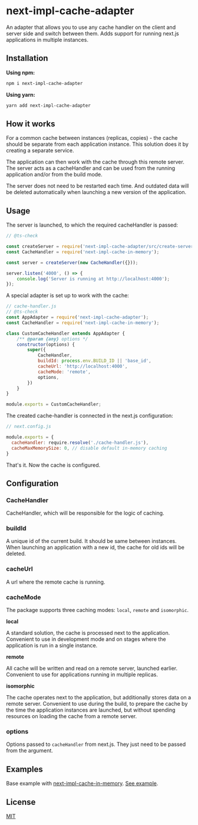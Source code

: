 # next-impl-cache-adapter

An adapter that allows you to use any cache handler on the client and server side and switch between them. Adds support for running next.js applications in multiple instances.

## Installation

**Using npm:**
```bash
npm i next-impl-cache-adapter
```

**Using yarn:**
```bash
yarn add next-impl-cache-adapter
```

## How it works

For a common cache between instances (replicas, copies) - the cache should be separate from each application instance. This solution does it by creating a separate service.

The application can then work with the cache through this remote server. The server acts as a cacheHandler and can be used from the running application and/or from the build mode.

The server does not need to be restarted each time. And outdated data will be deleted automatically when launching a new version of the application.

## Usage

The server is launched, to which the required cacheHandler is passed:

```js
// @ts-check

const createServer = require('next-impl-cache-adapter/src/create-server');
const CacheHandler = require('next-impl-cache-in-memory');

const server = createServer(new CacheHandler({}));

server.listen('4000', () => {
    console.log('Server is running at http://localhost:4000');
});
```

A special adapter is set up to work with the cache:

```js
// cache-handler.js
// @ts-check
const AppAdapter = require('next-impl-cache-adapter');
const CacheHandler = require('next-impl-cache-in-memory');

class CustomCacheHandler extends AppAdapter {
    /** @param {any} options */
    constructor(options) {
        super({
            CacheHandler,
            buildId: process.env.BUILD_ID || 'base_id',
            cacheUrl: 'http://localhost:4000',
            cacheMode: 'remote',
            options,
        })
    }
}

module.exports = CustomCacheHandler;
```

The created cache-handler is connected in the next.js configuration:

```js
// next.config.js

module.exports = {
  cacheHandler: require.resolve('./cache-handler.js'),
  cacheMaxMemorySize: 0, // disable default in-memory caching
}
```

That's it. Now the cache is configured.

## Configuration

### CacheHandler

CacheHandler, which will be responsible for the logic of caching.

### buildId

A unique id of the current build. It should be same between instances. When launching an application with a new id, the cache for old ids will be deleted.

### cacheUrl

A url where the remote cache is running.

### cacheMode

The package supports three caching modes: `local`, `remote` and `isomorphic`.

**local**

A standard solution, the cache is processed next to the application. Convenient to use in development mode and on stages where the application is run in a single instance.

**remote**

All cache will be written and read on a remote server, launched earlier. Convenient to use for applications running in multiple replicas.

**isomorphic**

The cache operates next to the application, but additionally stores data on a remote server. Convenient to use during the build, to prepare the cache by the time the application instances are launched, but without spending resources on loading the cache from a remote server.

### options

Options passed to `cacheHandler` from next.js. They just need to be passed from the argument.

## Examples

Base example with [next-impl-cache-in-memory](https://github.com/vordgi/next-impl-cache/tree/main/packages/next-impl-cache-in-memory). [See example](https://github.com/vordgi/next-impl-cache/tree/main/example).

## License

[MIT](https://github.com/vordgi/next-impl-cache/blob/main/LICENSE)
